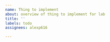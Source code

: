```yaml
---
name: Thing to implement
about: overview of thing to implement for lab
title: ''
labels: todo
assignees: alexp616

---
```



